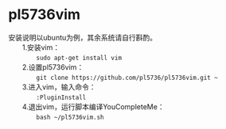 # pl5736vim
安装说明以ubuntu为例，其余系统请自行斟酌。<br>
　　1.安装vim：<br>
　　　　```sudo apt-get install vim```<br>
　　2.设置pl5736vim：<br>
　　　　```git clone https://github.com/pl5736/pl5736vim.git ~```<br>
　　3.进入vim，输入命令：<br>
　　　　```:PluginInstall```<br>
　　4.退出vim，运行脚本编译YouCompleteMe：<br>
　　　　```bash ~/pl5736vim.sh```<br>

